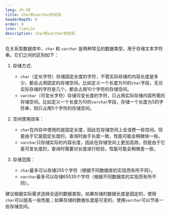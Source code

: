 ```yaml
---
lang: zh-CN
title: char和varchar的区别
headerDepth: 0
order: 8
icon: lianjie
description: char和varchar的区别
---
```




在关系型数据库中，`char` 和 `varchar` 是两种常见的数据类型，用于存储文本字符串。它们之间的区别如下：

1. 存储方式: 
   - `char`（定长字符）存储固定长度的字符，不管实际存储的内容长度是多少，都会占用固定的存储空间。比如定义一个长度为10的`char`字段，无论实际存储的字符是几个，都会占用10个字符的存储空间。
   - `varchar`（可变长字符）存储可变长度的字符，只占用实际存储内容所需的存储空间。比如定义一个长度为10的`varchar`字段，存储一个长度为5的字符串，则只占用5个字符的存储空间。

2. 空间使用效率：
   - `char`在内存中使用的是固定长度，因此在存储空间上会浪费一些空间。但是由于它是固定长度的，查询时由于长度一致，性能可能会稍微快一些。
   - `varchar`只存储实际的内容长度，因此在存储空间上更加高效。但是由于它是可变长度的，查询时需要对长度进行校验，性能可能会稍微差一些。

3. 存储范围：
   - `char`最多可以存储255个字符（根据不同数据库的实现而有所不同）。
   - `varchar`最多可以存储65535个字符（根据不同数据库的实现而有所不同）。

建议根据实际需求选择合适的数据类型。如果存储的数据长度是固定的，使用`char`可以提高一些性能；如果存储的数据长度是可变的，使用`varchar`可以节省一些存储空间。

<!-- @include: @article-footer.snippet.md -->